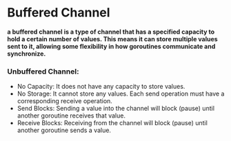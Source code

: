 # Buffered Channel 
**a buffered channel is a type of channel that has a specified capacity to hold a certain number of values. This means it can store multiple values sent to it, allowing some flexibility in how goroutines communicate and synchronize.**

### Unbuffered Channel:

* No Capacity: It does not have any capacity to store values.
* No Storage: It cannot store any values. Each send operation must have a corresponding receive operation.
* Send Blocks: Sending a value into the channel will block (pause) until another goroutine receives that value.
* Receive Blocks: Receiving from the channel will block (pause) until another goroutine sends a value.